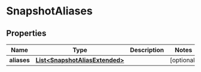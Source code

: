 
# SnapshotAliases

## Properties
Name | Type | Description | Notes
------------ | ------------- | ------------- | -------------
**aliases** | [**List&lt;SnapshotAliasExtended&gt;**](SnapshotAliasExtended.md) |  |  [optional]



